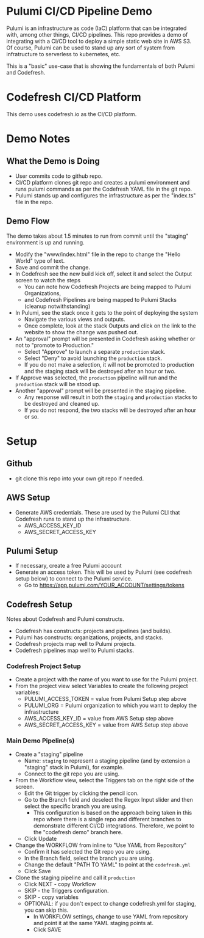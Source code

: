 # Pulumi CI/CD Pipeline Demo

Pulumi is an infrastructure as code (IaC) platform that can be integrated with, among other things, CI/CD pipelines.
This repo provides a demo of integrating with a CI/CD tool to deploy a simple static web site in AWS S3.
Of course, Pulumi can be used to stand up any sort of system from infratructure to serverless to kubernetes, etc.

This is a "basic" use-case that is showing the fundamentals of both Pulumi and Codefresh.

# Codefresh CI/CD Platform

This demo uses codefresh.io as the CI/CD platform.

# Demo Notes

## What the Demo is Doing

- User commits code to github repo.
- CI/CD platform clones git repo and creates a pulumi environment and runs pulumi commands as per the Codefresh YAML file in the git repo.
- Pulumi stands up and configures the infrastructure as per the "index.ts" file in the repo.

## Demo Flow

The demo takes about 1.5 minutes to run from commit until the "staging" environment is up and running.

- Modify the "www/index.html" file in the repo to change the "Hello World" type of text.
- Save and commit the change.
- In Codefresh see the new build kick off, select it and select the Output screen to watch the steps
  - You can note how Codefresh Projects are being mapped to Pulumi Organizations,
  - and Codefresh Pipelines are being mapped to Pulumi Stacks (cleanup notwithstanding)
- In Pulumi, see the stack once it gets to the point of deploying the system
  - Navigate the various views and outputs.
  - Once complete, look at the stack Outputs and click on the link to the website to show the change was pushed out.
- An "approval" prompt will be presented in Codefresh asking whether or not to "promote to Production."
  - Select "Approve" to launch a separate `production` stack.
  - Select "Deny" to avoid launching the `production` stack.
  - If you do not make a selection, it will not be promoted to production and the staging stack will be destroyed after an hour or two.
- If Approve was selected, the `production` pipeline will run and the `production` stack will be stood up.
- Another "approval" prompt will be presented in the staging pipeline.
  - Any response will result in both the `staging` and `production` stacks to be destroyed and cleaned up.
  - If you do not respond, the two stacks will be destroyed after an hour or so.

# Setup

## Github

- git clone this repo into your own git repo if needed.

## AWS Setup

- Generate AWS credentials. These are used by the Pulumi CLI that Codefresh runs to stand up the infrastructure.
  - AWS_ACCESS_KEY_ID
  - AWS_SECRET_ACCESS_KEY

## Pulumi Setup

- If necessary, create a free Pulumi account
- Generate an access token. This will be used by Pulumi (see codefresh setup below) to connect to the Pulumi service.
  - Go to https://app.pulumi.com/YOUR_ACCOUNT/settings/tokens

## Codefresh Setup

Notes about Codefresh and Pulumi constructs.

- Codefresh has constructs: projects and pipelines (and builds).
- Pulumi has constructs: organizations, projects, and stacks.
- Codefresh projects map well to Pulumi projects.
- Codefresh pipelines map well to Pulumi stacks.

### Codefresh Project Setup

- Create a project with the name of you want to use for the Pulumi project.
- From the project view select Variables to create the following project variables:
  - PULUMI_ACCESS_TOKEN = value from Pulumi Setup step above
  - PULUMI_ORG = Pulumi organization to which you want to deploy the infrastructure
  - AWS_ACCESS_KEY_ID = value from AWS Setup step above
  - AWS_SECRET_ACCESS_KEY = value from AWS Setup step above

### Main Demo Pipeline(s)

- Create a "staging" pipeline
  - Name: `staging` to represent a staging pipeline (and by extension a "staging" stack in Pulumi), for example.
  - Connect to the git repo you are using.
- From the Workflow view, select the Triggers tab on the right side of the screen.
  - Edit the Git trigger by clicking the pencil icon.
  - Go to the Branch field and deselect the Regex Input slider and then select the specific branch you are using.
    - This configuration is based on the approach being taken in this repo where there is a single repo and different branches to demonstrate different CI/CD integrations. Therefore, we point to the "codefresh demo" branch here.
  - Click Update
- Change the WORKFLOW from inline to "Use YAML from Repository"
  - Confirm it has selected the Git repo you are using.
  - In the Branch field, select the branch you are using.
  - Change the default "PATH TO YAML" to point at the `codefresh.yml`
  - Click Save
- Clone the staging pipeline and call it `production`
  - Click NEXT - copy Workflow
  - SKIP - the Triggers configuration.
  - SKIP - copy variables
  - OPTIONAL: if you don't expect to change codefresh.yml for staging, you can skip this.
    - In WORKFLOW settings, change to use YAML from repository and point it at the same YAML staging points at.
    - Click SAVE
